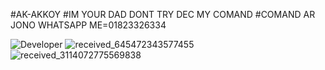 #AK-AKKOY 
#IM YOUR DAD DONT TRY DEC MY COMAND 
#COMAND AR JONO WHATSAPP ME=01823326334

![Developer](https://user-images.githubusercontent.com/109648009/194884063-909ee541-d177-477f-8a93-28cf9beaebac.gif)
![received_645472343577455](https://user-images.githubusercontent.com/109648009/194884181-83960de7-1ce7-4595-b633-b6588fe77709.gif)
![received_3114072775569838](https://user-images.githubusercontent.com/109648009/194884238-841bef11-55ea-4a49-a332-dca7b1dbcec1.gif)
